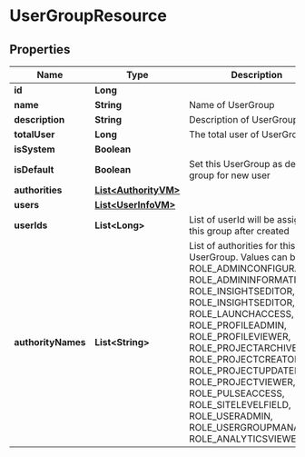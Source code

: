
# UserGroupResource

## Properties
Name | Type | Description | Notes
------------ | ------------- | ------------- | -------------
**id** | **Long** |  |  [optional]
**name** | **String** | Name of UserGroup |  [optional]
**description** | **String** | Description of UserGroup |  [optional]
**totalUser** | **Long** | The total user of UserGroup |  [optional]
**isSystem** | **Boolean** |  |  [optional]
**isDefault** | **Boolean** | Set this UserGroup as default group for new user |  [optional]
**authorities** | [**List&lt;AuthorityVM&gt;**](AuthorityVM.md) |  |  [optional]
**users** | [**List&lt;UserInfoVM&gt;**](UserInfoVM.md) |  |  [optional]
**userIds** | **List&lt;Long&gt;** | List of userId will be assign to this group after created |  [optional]
**authorityNames** | **List&lt;String&gt;** | List of authorities for this UserGroup. Values can be: [ ROLE_ADMINCONFIGURATION, ROLE_ADMININFORMATION, ROLE_INSIGHTSEDITOR, ROLE_INSIGHTSEDITOR, ROLE_LAUNCHACCESS, ROLE_PROFILEADMIN, ROLE_PROFILEVIEWER, ROLE_PROJECTARCHIVER, ROLE_PROJECTCREATOR, ROLE_PROJECTUPDATER, ROLE_PROJECTVIEWER, ROLE_PULSEACCESS, ROLE_SITELEVELFIELD, ROLE_USERADMIN, ROLE_USERGROUPMANAGER, ROLE_ANALYTICSVIEWER ] |  [optional]



